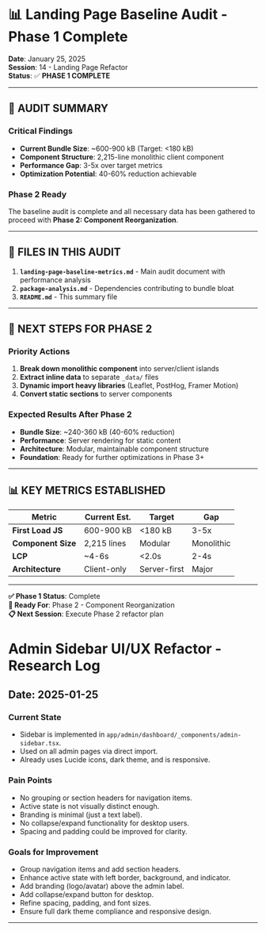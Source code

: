 # 📊 Landing Page Baseline Audit - Phase 1 Complete

**Date**: January 25, 2025  
**Session**: 14 - Landing Page Refactor  
**Status**: ✅ **PHASE 1 COMPLETE**

---

## 🎯 **AUDIT SUMMARY**

### **Critical Findings**
- **Current Bundle Size**: ~600-900 kB (Target: <180 kB)
- **Component Structure**: 2,215-line monolithic client component
- **Performance Gap**: 3-5x over target metrics
- **Optimization Potential**: 40-60% reduction achievable

### **Phase 2 Ready**
The baseline audit is complete and all necessary data has been gathered to proceed with **Phase 2: Component Reorganization**.

---

## 📁 **FILES IN THIS AUDIT**

1. **`landing-page-baseline-metrics.md`** - Main audit document with performance analysis
2. **`package-analysis.md`** - Dependencies contributing to bundle bloat  
3. **`README.md`** - This summary file

---

## 🚀 **NEXT STEPS FOR PHASE 2**

### **Priority Actions**
1. **Break down monolithic component** into server/client islands
2. **Extract inline data** to separate `_data/` files
3. **Dynamic import heavy libraries** (Leaflet, PostHog, Framer Motion)
4. **Convert static sections** to server components

### **Expected Results After Phase 2**
- **Bundle Size**: ~240-360 kB (40-60% reduction)
- **Performance**: Server rendering for static content
- **Architecture**: Modular, maintainable component structure
- **Foundation**: Ready for further optimizations in Phase 3+

---

## 📊 **KEY METRICS ESTABLISHED**

| Metric | Current Est. | Target | Gap |
|--------|-------------|--------|-----|
| **First Load JS** | 600-900 kB | <180 kB | 3-5x |
| **Component Size** | 2,215 lines | Modular | Monolithic |
| **LCP** | ~4-6s | <2.0s | 2-4s |
| **Architecture** | Client-only | Server-first | Major |

---

**✅ Phase 1 Status**: Complete  
**🎯 Ready For**: Phase 2 - Component Reorganization  
**📋 Next Session**: Execute Phase 2 refactor plan

# Admin Sidebar UI/UX Refactor - Research Log

## Date: 2025-01-25

### Current State
- Sidebar is implemented in `app/admin/dashboard/_components/admin-sidebar.tsx`.
- Used on all admin pages via direct import.
- Already uses Lucide icons, dark theme, and is responsive.

### Pain Points
- No grouping or section headers for navigation items.
- Active state is not visually distinct enough.
- Branding is minimal (just a text label).
- No collapse/expand functionality for desktop users.
- Spacing and padding could be improved for clarity.

### Goals for Improvement
- Group navigation items and add section headers.
- Enhance active state with left border, background, and indicator.
- Add branding (logo/avatar) above the admin label.
- Add collapse/expand button for desktop.
- Refine spacing, padding, and font sizes.
- Ensure full dark theme compliance and responsive design.

--- 